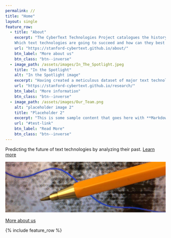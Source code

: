 ```yaml
---
permalink: //
title: "Home"
layout: single
feature_row:
  - title: "About"
    excerpt: "The CyberText Technologies Project catalogues the history of dominant text-based human communication devices in an effort to identify common traits. We use those traits to discover the patterns that can predict the future of modern-day technologies.
    Which text technologies are going to succeed and how can they best be developed? The answer lies in the patterns of the past."
    url: "https://stanford-cybertext.github.io/about/"
    btn_label: "More about us"
    btn_class: "btn--inverse"
  - image_path: /assets/images/In_The_Spotlight.jpeg
    title: "In the Spotlight"
    alt: "In the Spotlight image"
    excerpt: "Having created a meticulous dataset of major text technologies through history, our project is now in its second phase. Learn more about how  we move from this dataset to employing big data in order to test and verify the patterns we have found."
    url: "https://stanford-cybertext.github.io/research/"
    btn_label: "More information"
    btn_class: "btn--inverse"
  - image_path: /assets/images/Our_Team.png
    alt: "placeholder image 2"
    title: "Placeholder 2"
    excerpt: "This is some sample content that goes here with **Markdown** formatting."
    url: "#test-link"
    btn_label: "Read More"
    btn_class: "btn--inverse"
---
```


Predicting the future of text technologies by analyzing their past. [Learn more](https://stanford-cybertext.github.io/research/)

![Home banner](assets/images/Home_Banner.jpeg)

[More about us]()

{% include feature_row %}
